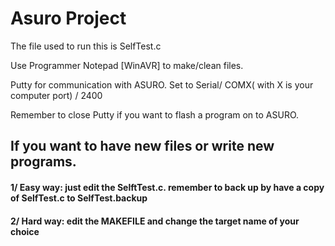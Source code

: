 # Asuro Project 

The file used to run this is SelfTest.c 

Use Programmer Notepad [WinAVR] to make/clean files. 

Putty for communication with ASURO. Set to Serial/ COMX( with X is your computer port) / 2400 

Remember to close Putty if you want to flash a program on to ASURO. 

## If you want to have new files or write new programs. 
#### 1/ Easy way: just edit the SelftTest.c. remember to back up by have a copy of SelfTest.c to SelfTest.backup

#### 2/ Hard way: edit the MAKEFILE and change the target name of your choice

